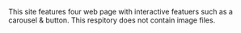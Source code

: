 This site features four web page with interactive featuers such as a carousel & button. This respitory does not contain image files. 
